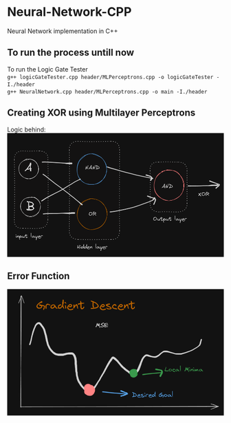 # Neural-Network-CPP
Neural Network implementation in C++


## To run the process untill now
To run the Logic Gate Tester <br />
`g++ logicGateTester.cpp header/MLPerceptrons.cpp -o logicGateTester -I./header` <br />
`g++ NeuralNetwork.cpp header/MLPerceptrons.cpp -o main -I./header`

## Creating XOR using Multilayer Perceptrons
Logic behind:
![Alt text](Images/image-1.png)

## Error Function
![Alt text](Images/image-2.png)